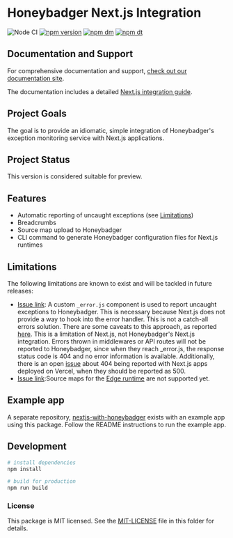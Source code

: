 # Honeybadger Next.js Integration

![Node CI](https://github.com/honeybadger-io/honeybadger-js/workflows/Node%20CI/badge.svg)
[![npm version](https://badge.fury.io/js/%40honeybadger-io%2Fnextjs.svg)](https://badge.fury.io/js/%40honeybadger-io%2Fnextjs)
[![npm dm](https://img.shields.io/npm/dm/@honeybadger-io/nextjs)](https://www.npmjs.com/package/@honeybadger-io/nextjs)
[![npm dt](https://img.shields.io/npm/dt/@honeybadger-io/nextjs)](https://www.npmjs.com/package/@honeybadger-io/nextjs)

## Documentation and Support

For comprehensive documentation and support, [check out our documentation site](https://docs.honeybadger.io/lib/javascript).

The documentation includes a detailed [Next.js integration guide](https://docs.honeybadger.io/lib/javascript/integration/nextjs).

## Project Goals

The goal is to provide an idiomatic, simple integration of Honeybadger's
exception monitoring service with Next.js applications.

## Project Status

This version is considered suitable for preview.

## Features

- Automatic reporting of uncaught exceptions (see [Limitations](#limitations))
- Breadcrumbs
- Source map upload to Honeybadger
- CLI command to generate Honeybadger configuration files for Next.js runtimes

## Limitations

The following limitations are known to exist and will be tackled in future releases:

- [Issue link](https://github.com/honeybadger-io/honeybadger-js/issues/1055): A custom `_error.js` component is used to report uncaught exceptions to Honeybadger. 
  This is necessary because Next.js does not provide a way to hook into the error handler.
  This is not a catch-all errors solution. There are some caveats to this approach, as reported [here](https://nextjs.org/docs/advanced-features/custom-error-page#caveats).
  This is a limitation of Next.js, not Honeybadger's Next.js integration.
  Errors thrown in middlewares or API routes will not be reported to Honeybadger, since when they reach _error.js, the response status code is 404 and no error information is available.
  Additionally, there is an open [issue](https://github.com/vercel/next.js/issues/45535) about 404 being reported with Next.js apps deployed on Vercel, when they should be reported as 500.
- [Issue link](https://github.com/honeybadger-io/honeybadger-js/issues/1056):Source maps for the [Edge runtime](https://vercel.com/docs/concepts/functions/edge-functions/edge-runtime) are not supported yet.

## Example app

A separate repository, [nextjs-with-honeybadger](https://github.com/honeybadger-io/nextjs-with-honeybadger) exists with an example app using this package.
Follow the README instructions to run the example app.

## Development

```bash
# install dependencies
npm install

# build for production
npm run build
```

### License

This package is MIT licensed. See the [MIT-LICENSE](./MIT-LICENSE) file in this folder for details.
